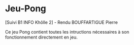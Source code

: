 # Jeu-Pong
[Suivi B1 INFO Khôlle 2] - Rendu BOUFFARTIGUE Pierre

Ce jeu Pong contient toutes les intructions nécessaires à son fonctionnement directement en jeu.
